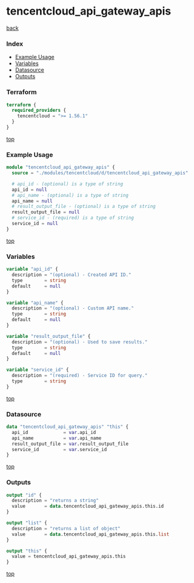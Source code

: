 # tencentcloud_api_gateway_apis

[back](../tencentcloud.md)

### Index

- [Example Usage](#example-usage)
- [Variables](#variables)
- [Datasource](#datasource)
- [Outputs](#outputs)

### Terraform

```terraform
terraform {
  required_providers {
    tencentcloud = ">= 1.56.1"
  }
}
```

[top](#index)

### Example Usage

```terraform
module "tencentcloud_api_gateway_apis" {
  source = "./modules/tencentcloud/d/tencentcloud_api_gateway_apis"

  # api_id - (optional) is a type of string
  api_id = null
  # api_name - (optional) is a type of string
  api_name = null
  # result_output_file - (optional) is a type of string
  result_output_file = null
  # service_id - (required) is a type of string
  service_id = null
}
```

[top](#index)

### Variables

```terraform
variable "api_id" {
  description = "(optional) - Created API ID."
  type        = string
  default     = null
}

variable "api_name" {
  description = "(optional) - Custom API name."
  type        = string
  default     = null
}

variable "result_output_file" {
  description = "(optional) - Used to save results."
  type        = string
  default     = null
}

variable "service_id" {
  description = "(required) - Service ID for query."
  type        = string
}
```

[top](#index)

### Datasource

```terraform
data "tencentcloud_api_gateway_apis" "this" {
  api_id             = var.api_id
  api_name           = var.api_name
  result_output_file = var.result_output_file
  service_id         = var.service_id
}
```

[top](#index)

### Outputs

```terraform
output "id" {
  description = "returns a string"
  value       = data.tencentcloud_api_gateway_apis.this.id
}

output "list" {
  description = "returns a list of object"
  value       = data.tencentcloud_api_gateway_apis.this.list
}

output "this" {
  value = tencentcloud_api_gateway_apis.this
}
```

[top](#index)